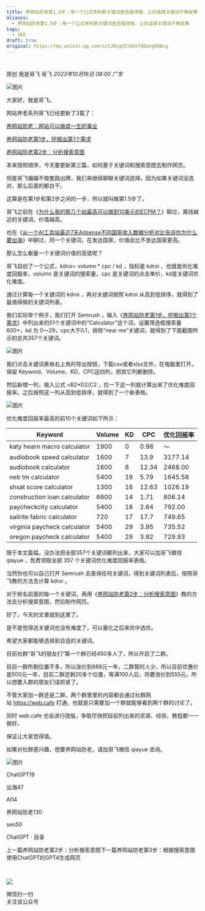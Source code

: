 ```yaml
---
title: 养网站防老第1.5步：用一个公式来判断关键词是否值得做，让你选择关键词不再犹豫
aliases:
  - 养网站防老第1.5步：用一个公式来判断关键词是否值得做，让你选择关键词不再犹豫
tags:
  - SEO
draft: true
original: https://mp.weixin.qq.com/s/CJNigdIt8VkfQDangR8Bcg
---
```

# 

原创 我是哥飞 哥飞 _2023年10月16日 08:00_ _广东_

![图片](https://mmbiz.qpic.cn/sz_mmbiz_jpg/LBrX00GQeictQ0YdNkyccTa0mlKaG7m07c9jmTNZGvIbreUKfsBGLDoVduAr9cWzDIHPTzU192sbFCMuhfI9vDw/640?wx_fmt=jpeg&tp=webp&wxfrom=5&wx_lazy=1&wx_co=1)

大家好，我是哥飞。  

网站养老系列哥飞已经更新了3篇了：  

[养网站防老：网站可以做成一生的事业](http://mp.weixin.qq.com/s?__biz=MjM5OTIzMzYyMA==&mid=2650080601&idx=1&sn=676b0fff888c93fd63b283e87a3c75d2&chksm=bf3f34628848bd74e4a6ebac72806e89be8bbc9440196edf14cf4f08837f3a81970070a21da2&scene=21#wechat_redirect)  

[养网站防老第1步，挖掘出第1个需求](http://mp.weixin.qq.com/s?__biz=MjM5OTIzMzYyMA==&mid=2650080669&idx=1&sn=baf814d85976df09a85c44d9a45a943b&chksm=bf3f34a68848bdb065889163a3b58f10566b937769d679fa50b25768351d55ea4ef24271cae4&scene=21#wechat_redirect)  

[养网站防老第2步：分析搜索意图](http://mp.weixin.qq.com/s?__biz=MjM5OTIzMzYyMA==&mid=2650080680&idx=1&sn=4ee04f6579aaa40acefb96318310cbcc&chksm=bf3f34938848bd850bcd811892f9b71c7a51512f9d010ab7aae46487eb045559ac55e9bd70ed&scene=21#wechat_redirect)

本来按照顺序，今天要更新第三篇，如何基于关键词和搜索意图去制作网页。

但是哥飞偏偏不按套路出牌，我们来继续聊聊关键词选择。因为如果关键词没选对，那么后面的都白干。

这算是在第1步和第2步之间的一步，所以就叫做第1.5步了。

哥飞之前在《[为什么我的那几个站最高可以做到10美元的ECPM？](http://mp.weixin.qq.com/s?__biz=MjM5OTIzMzYyMA==&mid=2650079425&idx=1&sn=aa2bd542f22f33c7b0ae325b1bb5ac49&chksm=bf3f31fa8848b8ec4633cb305c0f73891438b85d333893b86ba570aaf2f478999c208614158b&scene=21#wechat_redirect)》聊过，离钱越近的关键词，价值越高。  

也在《[从一个AI工具站最近7天Adsense不同国家收入数据分析对比告诉你为什么要出海](http://mp.weixin.qq.com/s?__biz=MjM5OTIzMzYyMA==&mid=2650079931&idx=1&sn=bc2c752d80fb9d69e71b04d2301d728a&chksm=bf3f33808848ba96609a7f3b5487a7163ffd050c72f4401b44fe4d2de960ddb2461d210a7bad&scene=21#wechat_redirect)》中聊过，同一个关键词，在发达国家，价值会比不发达国家更高。  

那么怎么衡量一个关键词价值的高低呢？  

哥飞自创了一个公式，kdroi= volumn * cpc / kd ，指标是 kdroi ，也就是优化难度回报率，volumn 是关键词的搜索量，cpc 是关键词的点击单价，kd是关键词优化难度。

通过计算每一个关键词的 kdroi ，再对关键词按照 kdroi 从高到低排序，就得到了最值得做的关键词列表。  

我们实际举个例子，我们打开 Semrush ，输入《[养网站防老第1步，挖掘出第1个需求](http://mp.weixin.qq.com/s?__biz=MjM5OTIzMzYyMA==&mid=2650080669&idx=1&sn=baf814d85976df09a85c44d9a45a943b&chksm=bf3f34a68848bdb065889163a3b58f10566b937769d679fa50b25768351d55ea4ef24271cae4&scene=21#wechat_redirect)》中列出来的51个关键词中的“Calculator”这个词，设置筛选框搜索量600+，kd 为 0～29，cpc大于0.1，排除“near me”关键词，就得到了下面截图所示的总共357个关键词。  

![图片](https://mmbiz.qpic.cn/sz_mmbiz_png/LBrX00GQeictQ0YdNkyccTa0mlKaG7m07TicKGtTA75F0tAe9IbmpGDEUes8u16EiaZC2HrWPr6AgruHcIpiaNULNQ/640?wx_fmt=png&tp=webp&wxfrom=5&wx_lazy=1&wx_co=1)

我们点击关键词表格右上角的导出按钮，下载csv或者xlsx文件，在电脑里打开。保留 Keyword、Volume、KD、CPC这四列，把其它列都删除。  

然后新增一列，输入公式 =B2*D2/C2 ，拉一下这一列就计算出来了优化难度回报率。之后按照这一列从高到低排序，就得到了一个新表格。  

![图片](https://mmbiz.qpic.cn/sz_mmbiz_png/LBrX00GQeictQ0YdNkyccTa0mlKaG7m073jCWS9Xia7SuxW5gQiao9HUk7Kjzndia5NYrKyPWm3EalZqgPgrpWib3CA/640?wx_fmt=png&tp=webp&wxfrom=5&wx_lazy=1&wx_co=1)

优化难度回报率最高的前10个关键词如下所示：

|Keyword|Volume|KD|CPC|优化回报率|
|---|---|---|---|---|
|katy hearn macro calculator|1900|0|0.98|～|
|audiobook speed calculator|1600|7|13.9|3177.14|
|audiobook calculator|1600|8|12.34|2468.00|
|neb tm calculator|5400|19|5.79|1645.58|
|shsat score calculator|1300|16|12.63|1026.19|
|construction loan calculator|6600|14|1.71|806.14|
|paycheckcity calculator|5400|18|2.64|792.00|
|sailrite fabric calculator|720|17|17.7|749.65|
|virginia paycheck calculator|5400|29|3.95|735.52|
|oregon paycheck calculator|5400|29|3.92|729.93|

限于本文篇幅，没办法把全部357个关键词都列出来，大家可以加哥飞微信 qiayue ，免费领取全部 357 个关键词优化难度回报率表格。  

当然你也可以自己打开 Semrush 去查询任何关键词，得到关键词列表后，按照哥飞教的方法去计算 kdroi 。

对于排名前面的每一个关键词，再用《[养网站防老第2步：分析搜索意图](http://mp.weixin.qq.com/s?__biz=MjM5OTIzMzYyMA==&mid=2650080680&idx=1&sn=4ee04f6579aaa40acefb96318310cbcc&chksm=bf3f34938848bd850bcd811892f9b71c7a51512f9d010ab7aae46487eb045559ac55e9bd70ed&scene=21#wechat_redirect)》教的方法去分析搜索意图，然后制作网页。  

好了，今天的文章就到这里了。  

是不是觉得选关键词也没有难度了，可以量化之后来优中选优。

希望大家都能够选择到合适的关键词。  

目前社群“哥飞的朋友们”第一个群已经450多人了，所以开启了二群。

目前一群所剩位置不多，所以涨价到888元一年，二群暂时人少，所以目前优惠价是500元一年，目前二群还剩20多个位置，等满100人后，将要涨价到555元，所以想要入群的朋友们请抓紧了。

不管大家加一群还是二群，两个群里里的内容都会通过社群网站 https://web.cafe 打通，也就是只需要加一个群就能够看到两个群的讨论了。

同时 web.cafe 也会进行改版，争取尽快把目前列出来的资源、经验、教程都一一做好。

保证让大家觉得值。

如果对社群感兴趣，想要养网站防老，请加哥飞微信 qiayue 咨询。

![图片](https://mmbiz.qpic.cn/sz_mmbiz_png/LBrX00GQeicsG8Pro6O9Hu75bIIiafZVPs3qlYeaNNJ1BpqNplEGgibL5m1bcq8a1N1rzoI5lia8aJjtHfgiaAADJJQ/640?wx_fmt=png&wxfrom=5&wx_lazy=1&wx_co=1&tp=webp)

ChatGPT19

出海47

AI14

养网站防老130

seo50

ChatGPT · 目录

上一篇养网站防老第2步：分析搜索意图下一篇养网站防老第3步：根据搜索意图使用ChatGPT的GPT4生成网页

​

![](https://mp.weixin.qq.com/mp/qrcode?scene=10000004&size=102&__biz=MjM5OTIzMzYyMA==&mid=2650080690&idx=1&sn=b6b8b6fbcbc1a57e476d61e574f5c1a1&send_time=)

微信扫一扫  
关注该公众号